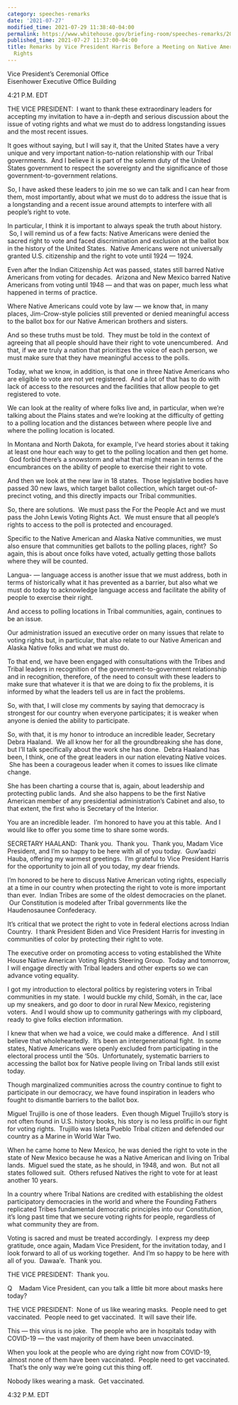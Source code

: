 ```yaml
---
category: speeches-remarks
date: '2021-07-27'
modified_time: 2021-07-29 11:38:40-04:00
permalink: https://www.whitehouse.gov/briefing-room/speeches-remarks/2021/07/27/remarks-by-vice-president-harris-before-a-meeting-on-native-american-voting-rights/
published_time: 2021-07-27 11:37:00-04:00
title: Remarks by Vice President Harris Before a Meeting on Native American Voting
  Rights
---
```

 
Vice President’s Ceremonial Office  
Eisenhower Executive Office Building

4:21 P.M. EDT  
  
THE VICE PRESIDENT:  I want to thank these extraordinary leaders for
accepting my invitation to have a in-depth and serious discussion about
the issue of voting rights and what we must do to address longstanding
issues and the most recent issues.  
  
It goes without saying, but I will say it, that the United States have a
very unique and very important nation-to-nation relationship with our
Tribal governments.  And I believe it is part of the solemn duty of the
United States government to respect the sovereignty and the significance
of those government-to-government relations.  
  
So, I have asked these leaders to join me so we can talk and I can hear
from them, most importantly, about what we must do to address the issue
that is a longstanding and a recent issue around attempts to interfere
with all people’s right to vote.    
  
In particular, I think it is important to always speak the truth about
history.  So, I will remind us of a few facts: Native Americans were
denied the sacred right to vote and faced discrimination and exclusion
at the ballot box in the history of the United States.  Native Americans
were not universally granted U.S. citizenship and the right to vote
until 1924 — 1924.    
  
Even after the Indian Citizenship Act was passed, states still barred
Native Americans from voting for decades.  Arizona and New Mexico barred
Native Americans from voting until 1948 — and that was on paper, much
less what happened in terms of practice.  
  
Where Native Americans could vote by law — we know that, in many places,
Jim-Crow-style policies still prevented or denied meaningful access to
the ballot box for our Native American brothers and sisters.  
  
And so these truths must be told.  They must be told in the context of
agreeing that all people should have their right to vote unencumbered.
 And that, if we are truly a nation that prioritizes the voice of each
person, we must make sure that they have meaningful access to the
polls.  
  
Today, what we know, in addition, is that one in three Native Americans
who are eligible to vote are not yet registered.  And a lot of that has
to do with lack of access to the resources and the facilities that allow
people to get registered to vote.  
  
We can look at the reality of where folks live and, in particular, when
we’re talking about the Plains states and we’re looking at the
difficulty of getting to a polling location and the distances between
where people live and where the polling location is located.  
  
In Montana and North Dakota, for example, I’ve heard stories about it
taking at least one hour each way to get to the polling location and
then get home.  God forbid there’s a snowstorm and what that might mean
in terms of the encumbrances on the ability of people to exercise their
right to vote.   
  
And then we look at the new law in 18 states.  Those legislative bodies
have passed 30 new laws, which target ballot collection, which target
out-of-precinct voting, and this directly impacts our Tribal
communities.   
  
So, there are solutions.  We must pass the For the People Act and we
must pass the John Lewis Voting Rights Act.  We must ensure that all
people’s rights to access to the poll is protected and encouraged.    
  
Specific to the Native American and Alaska Native communities, we must
also ensure that communities get ballots to the polling places, right?
 So again, this is about once folks have voted, actually getting those
ballots where they will be counted.    
  
Langua- — language access is another issue that we must address, both in
terms of historically what it has prevented as a barrier, but also what
we must do today to acknowledge language access and facilitate the
ability of people to exercise their right.    
  
And access to polling locations in Tribal communities, again, continues
to be an issue.   
  
Our administration issued an executive order on many issues that relate
to voting rights but, in particular, that also relate to our Native
American and Alaska Native folks and what we must do.   
  
To that end, we have been engaged with consultations with the Tribes and
Tribal leaders in recognition of the government-to-government
relationship and in recognition, therefore, of the need to consult with
these leaders to make sure that whatever it is that we are doing to fix
the problems, it is informed by what the leaders tell us are in fact the
problems.   
  
So, with that, I will close my comments by saying that democracy is
strongest for our country when everyone participates; it is weaker when
anyone is denied the ability to participate.   
  
So, with that, it is my honor to introduce an incredible leader,
Secretary Debra Haaland.  We all know her for all the groundbreaking she
has done, but I’ll talk specifically about the work she has done.  Debra
Haaland has been, I think, one of the great leaders in our nation
elevating Native voices.  She has been a courageous leader when it comes
to issues like climate change.    
  
She has been charting a course that is, again, about leadership and
protecting public lands.  And she also happens to be the first Native
American member of any presidential administration’s Cabinet and also,
to that extent, the first who is Secretary of the Interior.    
  
You are an incredible leader.  I’m honored to have you at this table.
 And I would like to offer you some time to share some words.  
  
SECRETARY HAALAND:  Thank you.  Thank you.  Thank you, Madam Vice
President, and I’m so happy to be here with all of you today.  Guw’aadzi
Hauba, offering my warmest greetings.  I’m grateful to Vice President
Harris for the opportunity to join all of you today, my dear friends.   
  
I’m honored to be here to discuss Native American voting rights,
especially at a time in our country when protecting the right to vote is
more important than ever.  Indian Tribes are some of the oldest
democracies on the planet.  Our Constitution is modeled after Tribal
governments like the Haudenosaunee Confederacy.    
  
It’s critical that we protect the right to vote in federal elections
across Indian Country.  I thank President Biden and Vice President
Harris for investing in communities of color by protecting their right
to vote.    
  
The executive order on promoting access to voting established the White
House Native American Voting Rights Steering Group.  Today and tomorrow,
I will engage directly with Tribal leaders and other experts so we can
advance voting equality.    
  
I got my introduction to electoral politics by registering voters in
Tribal communities in my state.  I would buckle my child, Somáh, in the
car, lace up my sneakers, and go door to door in rural New Mexico,
registering voters.  And I would show up to community gatherings with my
clipboard, ready to give folks election information.   
  
I knew that when we had a voice, we could make a difference.  And I
still believe that wholeheartedly.  It’s been an intergenerational
fight.  In some states, Native Americans were openly excluded from
participating in the electoral process until the ‘50s.  Unfortunately,
systematic barriers to accessing the ballot box for Native people living
on Tribal lands still exist today.    
  
Though marginalized communities across the country continue to fight to
participate in our democracy, we have found inspiration in leaders who
fought to dismantle barriers to the ballot box.    
  
Miguel Trujillo is one of those leaders.  Even though Miguel Trujillo’s
story is not often found in U.S. history books, his story is no less
prolific in our fight for voting rights.  Trujillo was Isleta Pueblo
Tribal citizen and defended our country as a Marine in World War Two.   
  
When he came home to New Mexico, he was denied the right to vote in the
state of New Mexico because he was a Native American and living on
Tribal lands.  Miguel sued the state, as he should, in 1948, and won.
 But not all states followed suit.  Others refused Natives the right to
vote for at least another 10 years.   
  
In a country where Tribal Nations are credited with establishing the
oldest participatory democracies in the world and where the Founding
Fathers replicated Tribes fundamental democratic principles into our
Constitution, it’s long past time that we secure voting rights for
people, regardless of what community they are from.   
  
Voting is sacred and must be treated accordingly.  I express my deep
gratitude, once again, Madam Vice President, for the invitation today,
and I look forward to all of us working together.  And I’m so happy to
be here with all of you.  Dawaa’e.  Thank you.    
  
THE VICE PRESIDENT:  Thank you.  
  
Q    Madam Vice President, can you talk a little bit more about masks
here today?  
  
THE VICE PRESIDENT:  None of us like wearing masks.  People need to get
vaccinated.  People need to get vaccinated.  It will save their life.   
  
This — this virus is no joke.  The people who are in hospitals today
with COVID-19 — the vast majority of them have been unvaccinated.   
  
When you look at the people who are dying right now from COVID-19,
almost none of them have been vaccinated.  People need to get
vaccinated.  That’s the only way we’re going cut this thing off.   
  
Nobody likes wearing a mask.  Get vaccinated.  
  
4:32 P.M. EDT  
